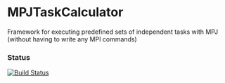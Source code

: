 # MPJTaskCalculator
Framework for executing predefined sets of independent tasks with MPJ (without having to write any MPI commands)

### Status
[![Build Status](https://travis-ci.org/kevinmilner/MPJTaskCalculator.svg?branch=master)](https://travis-ci.org/kevinmilner/MPJTaskCalculator)
